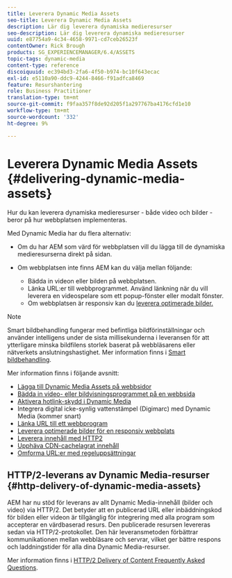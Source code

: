 ```yaml
---
title: Leverera Dynamic Media Assets
seo-title: Leverera Dynamic Media Assets
description: Lär dig leverera dynamiska medieresurser
seo-description: Lär dig leverera dynamiska medieresurser
uuid: e87754a9-4c34-4658-9971-cd7ceb26523f
contentOwner: Rick Brough
products: SG_EXPERIENCEMANAGER/6.4/ASSETS
topic-tags: dynamic-media
content-type: reference
discoiquuid: ec394bd3-2fa6-4f50-b974-bc10f643ecac
exl-id: e5110a90-ddc9-4244-8466-f91adfca8469
feature: Resurshantering
role: Business Practitioner
translation-type: tm+mt
source-git-commit: f9faa357f8de92d205f1a297767ba4176cfd1e10
workflow-type: tm+mt
source-wordcount: '332'
ht-degree: 9%

---
```


# Leverera Dynamic Media Assets {#delivering-dynamic-media-assets}

Hur du kan leverera dynamiska medieresurser - både video och bilder - beror på hur webbplatsen implementeras.

Med Dynamic Media har du flera alternativ:

* Om du har AEM som värd för webbplatsen vill du lägga till de dynamiska medieresurserna direkt på sidan.
* Om webbplatsen inte finns AEM kan du välja mellan följande:

   * Bädda in videon eller bilden på webbplatsen.
   * Länka URL:er till webbprogrammet. Använd länkning när du vill leverera en videospelare som ett popup-fönster eller modalt fönster.
   * Om webbplatsen är responsiv kan du [leverera optimerade bilder.](responsive-site.md)

>[!NOTE]
>
>Smart bildbehandling fungerar med befintliga bildförinställningar och använder intelligens under de sista millisekunderna i leveransen för att ytterligare minska bildfilens storlek baserat på webbläsarens eller nätverkets anslutningshastighet. Mer information finns i [Smart bildbehandling](imaging-faq.md).

Mer information finns i följande avsnitt:

* [Lägga till Dynamic Media Assets på webbsidor](adding-dynamic-media-assets-to-pages.md)
* [Bädda in video- eller bildvisningsprogrammet på en webbsida](embed-code.md)
* [Aktivera hotlink-skydd i Dynamic Media](https://helpx.adobe.com/experience-manager/6-4/assets/using/hotlink-protection.html)
* Integrera digital icke-synlig vattenstämpel (Digimarc) med Dynamic Media (kommer snart)
* [Länka URL till ett webbprogram](linking-urls-to-yourwebapplication.md)
* [Leverera optimerade bilder för en responsiv webbplats](responsive-site.md)
* [Leverera innehåll med HTTP2](http2.md)
* [Upphäva CDN-cachelagrat innehåll](invalidate-cdn-cached-content.md)
* [Omforma URL:er med regeluppsättningar](using-rulesets-to-transform-urls.md)

## HTTP/2-leverans av Dynamic Media-resurser {#http-delivery-of-dynamic-media-assets}

AEM har nu stöd för leverans av allt Dynamic Media-innehåll (bilder och video) via HTTP/2. Det betyder att en publicerad URL eller inbäddningskod för bilden eller videon är tillgänglig för integrering med alla program som accepterar en värdbaserad resurs. Den publicerade resursen levereras sedan via HTTP/2-protokollet. Den här leveransmetoden förbättrar kommunikationen mellan webbläsare och servrar, vilket ger bättre respons och laddningstider för alla dina Dynamic Media-resurser.

Mer information finns i [HTTP/2 Delivery of Content Frequently Asked Questions](/help/sites-administering/scene7-http2faq.md).
